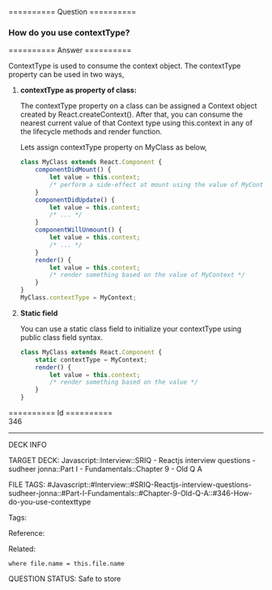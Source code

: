 ========== Question ==========  

### How do you use contextType?  

========== Answer ==========  

ContextType is used to consume the context object. The contextType property can be used in two ways,

1.  **contextType as property of class:**

    The contextType property on a class can be assigned a Context object created by React.createContext(). After that, you can consume the nearest current value of that Context type using this.context in any of the lifecycle methods and render function.

    Lets assign contextType property on MyClass as below,

    ```javascript
    class MyClass extends React.Component {
        componentDidMount() {
            let value = this.context;
            /* perform a side-effect at mount using the value of MyContext */
        }
        componentDidUpdate() {
            let value = this.context;
            /* ... */
        }
        componentWillUnmount() {
            let value = this.context;
            /* ... */
        }
        render() {
            let value = this.context;
            /* render something based on the value of MyContext */
        }
    }
    MyClass.contextType = MyContext;
    ```

2.  **Static field**

    You can use a static class field to initialize your contextType using public class field syntax.

    ```javascript
    class MyClass extends React.Component {
        static contextType = MyContext;
        render() {
            let value = this.context;
            /* render something based on the value */
        }
    }
    ```

========== Id ==========  
346

---

DECK INFO

TARGET DECK: Javascript::Interview::SRIQ - Reactjs interview questions - sudheer jonna::Part I - Fundamentals::Chapter 9 - Old Q A

FILE TAGS: #Javascript::#Interview::#SRIQ-Reactjs-interview-questions-sudheer-jonna::#Part-I-Fundamentals::#Chapter-9-Old-Q-A::#346-How-do-you-use-contexttype

Tags:

Reference:

Related:

```dataview
where file.name = this.file.name
```
QUESTION STATUS: Safe to store
